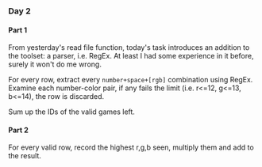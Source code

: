 ### Day 2

#### Part 1

From yesterday's read file function, today's task introduces an addition to the toolset: a parser, i.e. RegEx. At least I had some experience in it before, surely it won't do me wrong.

For every row, extract every `number+space+[rgb]` combination using RegEx. Examine each number-color pair, if any fails the limit (i.e. r<=12, g<=13, b<=14), the row is discarded.

Sum up the IDs of the valid games left.

#### Part 2

For every valid row, record the highest r,g,b seen, multiply them and add to the result. 
